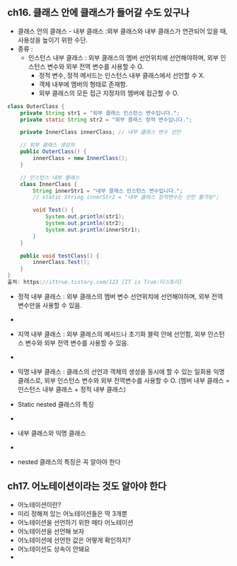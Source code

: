 ## ch16. 클래스 안에 클래스가 들어갈 수도 있구나
- 클래스 안의 클래스 - 내부 클래스 :외부 클래스와 내부 클래스가 연관되어 있을 때, 사용성을 높이기 위한 수단.
 - 종류 :
   - 인스턴스 내부 클래스 : 외부 클래스의 멤버 선언위치에 선언해야하며, 외부 인스턴스 변수와 외부 전역 변수를 사용할 수 O.
      + 정적 변수, 정적 메서드는 인스턴스 내부 클래스에서 선언할 수 X.
      + 객체 내부에 멤버의 형태로 존재함.
      + 외부 클래스의 모든 접근 지정자의 멤버에 접근할 수 O.
```java
class OuterClass {
    private String str1 = "외부 클래스 인스턴스 변수입니다.";
    private static String str2 = "외부 클래스 정적 변수입니다.";

    private InnerClass innerClass; // 내부 클래스 변수 선언

    // 외부 클래스 생성자
    public OuterClass() {
        innerClass = new InnerClass();
    }

    // 인스턴스 내부 클래스
    class InnerClass {
        String innerStr1 = "내부 클래스 인스턴스 변수입니다.";
        // static String innerStr2 = "내부 클래스 정적변수는 선언 불가능";

        void Test() {
            System.out.println(str1);
            System.out.println(str2);
            System.out.println(innerStr1);
        }
    }

    public void testClass() {
        innerClass.Test();
    }
}
출처: https://ittrue.tistory.com/123 [IT is True:티스토리]
```
   - 정적 내부 클래스 : 외부 클래스의 멤버 변수 선언위치에 선언해야하며, 외부 전역 변수만을 사용할 수 있음.
  
   - 
   - 지역 내부 클래스 : 외부 클래스의 메서드나 초기화 블럭 안에 선언함, 외부 인스턴스 변수와 외부 전역 변수를 사용할 수 있음.
  
   - 
   - 익명 내부 클래스 : 클래스의 선언과 객체의 생성을 동시에 할 수 있는 일회용 익명 클래스로, 외부 인스턴스 변수와 외부 전역변수를 사용할 수 O.
     (멤버 내부 클래스 = 인스턴스 내부 클래스 + 정적 내부 클래스)
     
- Static nested 클래스의 특징
- 
- 내부 클래스와 익명 클래스
- 
- nested 클래스의 특징은 꼭 알아야 한다

## ch17. 어노테이션이라는 것도 알아야 한다
- 어노테이션이란?
- 미리 정해져 있는 어노테이션들은 딱 3개뿐
- 어노테이션을 선언하기 위한 메타 어노테이션
- 어노테이션을 선언해 보자
- 어노테이션에 선언한 값은 어떻게 확인하지?
- 어노테이션도 상속이 안돼요
- 
